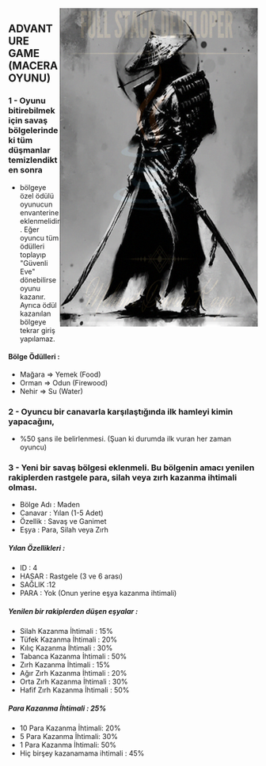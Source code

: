 
<img align="right" alt="" width="400px" src="https://github.com/mehmetdurankaya/advanturegame/blob/master/src/samuraimdk.png" />

## ADVANTURE GAME (MACERA OYUNU)
### 1 - Oyunu bitirebilmek için savaş bölgelerindeki tüm düşmanlar temizlendikten sonra
- bölgeye özel ödülü oyunucun envanterine eklenmelidir. 
  Eğer oyuncu tüm ödülleri toplayıp "Güvenli Eve" dönebilirse oyunu kazanır.
  Ayrıca ödül kazanılan bölgeye tekrar giriş yapılamaz.
#### Bölge Ödülleri :
- Mağara => Yemek (Food)
- Orman => Odun (Firewood)
- Nehir => Su (Water)
### 2 - Oyuncu bir canavarla karşılaştığında ilk hamleyi kimin yapacağını,
- %50 şans ile belirlenmesi. (Şuan ki durumda ilk vuran her zaman oyuncu)
### 3 - Yeni bir savaş bölgesi eklenmeli. Bu bölgenin amacı yenilen rakiplerden rastgele para, silah veya zırh kazanma ihtimali olması.
- Bölge Adı : Maden
- Canavar : Yılan (1-5 Adet)
- Özellik : Savaş ve Ganimet
- Eşya : Para, Silah veya Zırh
##### Yılan Özellikleri :
- ID : 4
- HASAR : Rastgele (3 ve 6 arası)
- SAĞLIK :12
- PARA : Yok (Onun yerine eşya kazanma ihtimali)
##### Yenilen bir rakiplerden düşen eşyalar :
- Silah Kazanma İhtimali : 15%
- Tüfek Kazanma İhtimali : 20%
- Kılıç Kazanma İhtimali : 30%
- Tabanca Kazanma İhtimali : 50%
- Zırh Kazanma İhtimali : 15%
- Ağır Zırh Kazanma İhtimali : 20%
- Orta Zırh Kazanma İhtimali : 30%
- Hafif Zırh Kazanma İhtimali : 50%
##### Para Kazanma İhtimali : 25%
- 10 Para Kazanma İhtimali: 20%
- 5 Para Kazanma İhtimali: 30%
- 1 Para Kazanma İhtimali: 50%
- Hiç birşey kazanamama ihtimali : 45%

